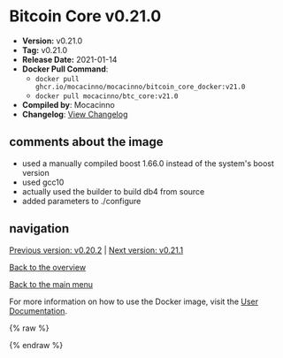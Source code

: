 # Bitcoin Core v0.21.0

- **Version:** v0.21.0
- **Tag:** v0.21.0
- **Release Date:** 2021-01-14
- **Docker Pull Command**:
  - `docker pull ghcr.io/mocacinno/mocacinno/bitcoin_core_docker:v21.0`
  - `docker pull mocacinno/btc_core:v21.0`
- **Compiled by**: Mocacinno
- **Changelog**: [View Changelog](https://github.com/bitcoin/bitcoin/blob/v0.21.0/doc/release-notes.md)

## comments about the image

- used a manually compiled boost 1.66.0 instead of the system's boost version
- used gcc10
- actually used the builder to build db4 from source
- added parameters to ./configure

## navigation

[Previous version: v0.20.2](./v20.2.md) | [Next version: v0.21.1](./v21.1.md)

[Back to the overview](./Readme.md)

[Back to the main menu](../Readme.md)

For more information on how to use the Docker image, visit the [User Documentation](../userdocs/Readme.md).

<!-- Google tag (gtag.js) -->
{% raw %}
<script async src="https://www.googletagmanager.com/gtag/js?id=G-BPC6NC6FF9"></script>
<script>
  window.dataLayer = window.dataLayer || [];
  function gtag(){dataLayer.push(arguments);}
  gtag('js', new Date());
  gtag('config', 'G-BPC6NC6FF9');
</script>
{% endraw %}
